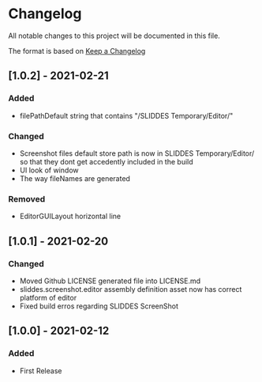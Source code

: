 # Changelog
All notable changes to this project will be documented in this file.

The format is based on [Keep a Changelog](https://keepachangelog.com/en/1.0.0/)

## [1.0.2] - 2021-02-21
### Added
- filePathDefault string that contains "/SLIDDES Temporary/Editor/"
### Changed
- Screenshot files default store path is now in SLIDDES Temporary/Editor/ so that they dont get accedently included in the build
- UI look of window
- The way fileNames are generated
### Removed
- EditorGUILayout horizontal line

## [1.0.1] - 2021-02-20
### Changed
- Moved Github LICENSE generated file into LICENSE.md
- sliddes.screenshot.editor assembly definition asset now has correct platform of editor
- Fixed build erros regarding SLIDDES ScreenShot

## [1.0.0] - 2021-02-12
### Added
- First Release